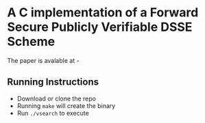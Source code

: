 # A C implementation of a Forward Secure Publicly Verifiable DSSE Scheme
The paper is avalable at - 

## Running Instructions
* Download or clone the repo
* Running `make` will create the binary
* Run `./vsearch` to execute 
